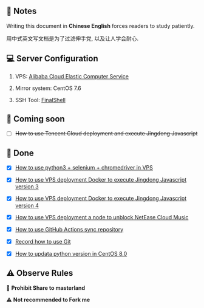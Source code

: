 ## 📔 Notes

Writing this document in **Chinese English** forces readers to study patiently.

用中式英文写文档是为了过滤伸手党, 以及让人学会耐心.

## 💻 Server Configuration

1. VPS: [Alibaba Cloud Elastic Computer Service](https://www.aliyun.com/product/swas)

2. Mirror system: CentOS 7.6

3. SSH Tool: [FinalShell](http://www.hostbuf.com/t/988.html)

## 🤯 Coming soon

- [ ] ~~How to use Tencent Cloud deployment and execute Jingdong Javascript~~

## 🥰 Done

- [x] [How to use python3 + selenium + chromedriver in VPS](https://github.com/YamTian/Notes/tree/master/Python3.7.2)

- [x] [How to use VPS deployment Docker to execute Jingdong Javascript version 3](https://github.com/YamTian/Notes/tree/master/JD-Docker)

- [x] [How to use VPS deployment Docker to execute Jingdong Javascript version 4](https://github.com/YamTian/Notes/tree/master/JD-v4)

- [x] [How to use VPS deployment a node to unblock NetEase Cloud Music](https://github.com/YamTian/Notes/tree/master/NeteaseMusic)

- [x] [How to use GitHub Actions sync repository](https://github.com/YamTian/Notes/tree/master/Synchronize)

- [x] [Record how to use Git](https://github.com/YamTian/Notes/tree/master/git)

- [x] [How to updata python version in CentOS 8.0](https://github.com/YamTian/Notes/tree/master/CentOS%208.0%20Python3.9.2)

## ⚠️ Observe Rules

🚫 **Prohibit Share to masterland**

️️⚠ **Not recommended to Fork me**
